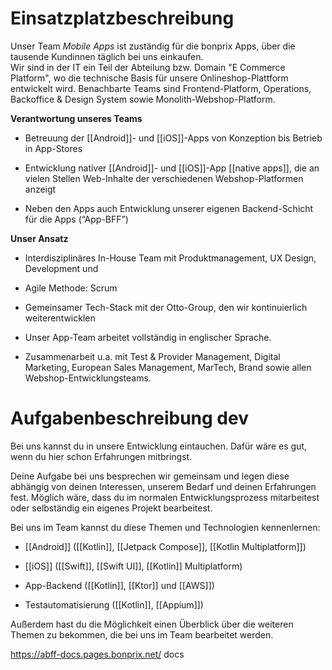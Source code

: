 # Einsatzplatzbeschreibung

Unser Team _Mobile Apps_ ist zuständig für die bonprix Apps, über die tausende Kundinnen täglich bei uns einkaufen.  
Wir sind in der IT ein Teil der Abteilung bzw. Domain "E Commerce Platform", wo die technische Basis für unsere Onlineshop-Plattform entwickelt wird. Benachbarte Teams sind Frontend-Platform, Operations, Backoffice & Design System sowie Monolith-Webshop-Platform.


**Verantwortung unseres Teams**

- Betreuung der [[Android]]- und [[iOS]]-Apps von Konzeption bis Betrieb in App-Stores
    
- Entwicklung nativer [[Android]]- und [[iOS]]-App [[native apps]], die an vielen Stellen Web-Inhalte der verschiedenen Webshop-Platformen anzeigt
    
- Neben den Apps auch Entwicklung unserer eigenen Backend-Schicht für die Apps (“App-BFF”)
    

**Unser Ansatz**

- Interdisziplinäres In-House Team mit Produktmanagement, UX Design, Development und
    
- Agile Methode: Scrum
    
- Gemeinsamer Tech-Stack mit der Otto-Group, den wir kontinuierlich weiterentwicklen
    
- Unser App-Team arbeitet vollständig in englischer Sprache.
    
- Zusammenarbeit u.a. mit Test & Provider Management, Digital Marketing, European Sales Management, MarTech, Brand sowie allen Webshop-Entwicklungsteams.
    

# Aufgabenbeschreibung dev

Bei uns kannst du in unsere Entwicklung eintauchen. Dafür wäre es gut, wenn du hier schon Erfahrungen mitbringst.

Deine Aufgabe bei uns besprechen wir gemeinsam und legen diese abhängig von deinen Interessen, unserem Bedarf und deinen Erfahrungen fest. Möglich wäre, dass du im normalen Entwicklungsprozess mitarbeitest oder selbständig ein eigenes Projekt bearbeitest.

Bei uns im Team kannst du diese Themen und Technologien kennenlernen:

- [[Android]] ([[Kotlin]], [[Jetpack Compose]], [[Kotlin Multiplatform]])
    
- [[iOS]] ([[Swift]], [[Swift UI]], [[Kotlin]] Multiplatform)
    
- App-Backend ([[Kotlin]], [[Ktor]] und [[AWS]])
    
- Testautomatisierung ([[Kotlin]], [[Appium]])
    

Außerdem hast du die Möglichkeit einen Überblick über die weiteren Themen zu bekommen, die bei uns im Team bearbeitet werden.

https://abff-docs.pages.bonprix.net/
docs